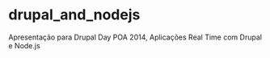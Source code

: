 drupal_and_nodejs
=================

Apresentação para Drupal Day POA 2014, Aplicações Real Time com Drupal e Node.js
